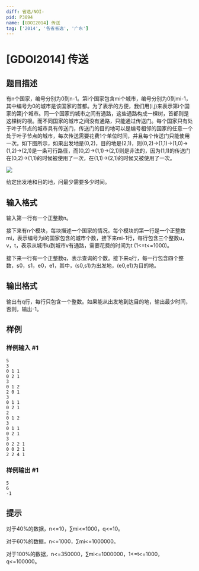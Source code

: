 ```yaml
---
diff: 省选/NOI-
pid: P3894
name: [GDOI2014] 传送
tag: ['2014', '各省省选', '广东']
---
```

# [GDOI2014] 传送
## 题目描述

有n个国家，编号分别为0到n-1。第i个国家包含mi个城市，编号分别为0到mi-1，其中编号为0的城市是该国家的首都。为了表示的方便，我们用(i,j)来表示第i个国家的第j个城市。同一个国家的城市之间有通路，这些通路构成一棵树，首都则是这棵树的根。而不同国家的城市之间没有通路，只能通过传送门。每个国家只有处于叶子节点的城市具有传送门，传送门的目的地可以是编号相邻的国家的任意一个处于叶子节点的城市，每次传送需要花费1个单位时间，并且每个传送门只能使用一次。如下图所示，如果出发地是(0,2)，目的地是(2,1)，则(0,2)->(1,1)->(1,0)->(1,2)->(2,1)是一条可行路径，而(0,2)->(1,1)->(2,1)则是非法的，因为(1,1)的传送门在(0,2)->(1,1)的时候被使用了一次，在(1,1)->(2,1)的时候又被使用了一次。

 ![](https://cdn.luogu.com.cn/upload/pic/6852.png) 

给定出发地和目的地，问最少需要多少时间。

## 输入格式

输入第一行有一个正整数n。

接下来有n个模块，每块描述一个国家的情况。每个模块的第一行是一个正整数mi，表示编号为i的国家包含的城市个数，接下来mi-1行，每行包含三个整数u，v，t，表示从城市u到城市v有通路，需要花费的时间为t (1<=t<=1000)。

接下来一行有一个正整数q，表示查询的个数。接下来q行，每一行包含四个整数，s0，s1，e0，e1，其中，(s0,s1)为出发地，(e0,e1)为目的地。

## 输出格式

输出有q行，每行只包含一个整数。如果能从出发地到达目的地，输出最少时间，否则，输出-1。

## 样例

### 样例输入 #1
```
5
3
0 1 1
0 2 1
3
0 1 2
2 0 1
3
0 1 1
0 2 1
2
0 1 2
3
0 1 1
0 2 1
3
0 2 2 1
0 0 2 1
2 2 4 1

```
### 样例输出 #1
```
5
6
-1

```
## 提示

对于40%的数据，n<=10，∑mi<=1000，q<=10。

对于60%的数据，n<=1000，∑mi<=1000000。

对于100%的数据，n<=350000，∑mi<=1000000，1<=t<=1000，q<=100000。

